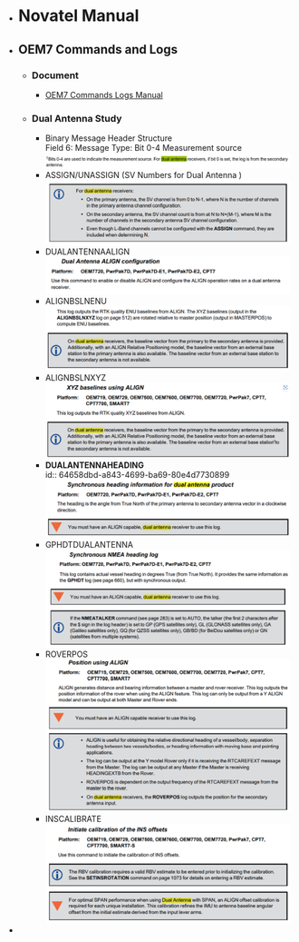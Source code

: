 - # Novatel Manual
- ## OEM7 Commands and Logs
	- ### Document
		- [OEM7 Commands Logs Manual](https://docs.novatel.com/OEM7/Content/PDFs/OEM7_Commands_Logs_Manual.pdf)
	- ### Dual Antenna Study
		- Binary Message Header Structure  
		  Field 6: Message Type: Bit 0-4 Measurement source  
		  ![image.png](../assets/image_1684376507453_0.png)
		- ASSIGN/UNASSIGN (SV Numbers for Dual Antenna )  
		  ![image.png](../assets/image_1684376560916_0.png)
		- DUALANTENNAALIGN  
		  ![image.png](../assets/image_1684376606942_0.png)
		- ALIGNBSLNENU  
		  ![image.png](../assets/image_1684376936953_0.png)
		- ALIGNBSLNXYZ  
		  ![image.png](../assets/image_1684377019046_0.png)
		- **DUALANTENNAHEADING**  
		  id:: 64658dbd-a843-4699-ba69-80e4d7730899
		  ![image.png](../assets/image_1684377087023_0.png)
		- GPHDTDUALANTENNA  
		  ![image.png](../assets/image_1684377119213_0.png)
		- ROVERPOS  
		  ![image.png](../assets/image_1684377156473_0.png)
		- INSCALIBRATE  
		  ![image.png](../assets/image_1684377184714_0.png)
-
